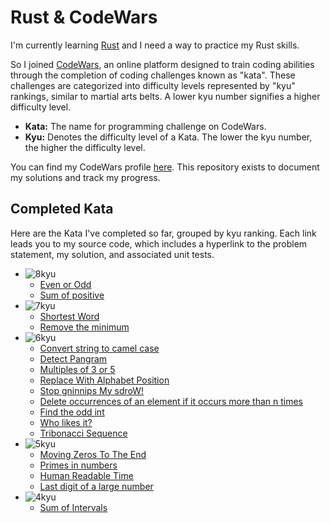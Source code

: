 # Rust & CodeWars

I'm currently learning [Rust](https://www.rust-lang.org/) and I need a way to practice my Rust skills.

So I joined [CodeWars](https://www.codewars.com/), an online platform designed to train coding abilities through the completion of coding challenges known as "kata". These challenges are categorized into difficulty levels represented by "kyu" rankings, similar to martial arts belts. A lower kyu number signifies a higher difficulty level.

- **Kata:** The name for programming challenge on CodeWars.
- **Kyu:** Denotes the difficulty level of a Kata. The lower the kyu number, the higher the difficulty level.

You can find my CodeWars profile [here](https://www.codewars.com/users/bondeluke). This repository exists to document my solutions and track my progress. 

## Completed Kata
Here are the Kata I've completed so far, grouped by kyu ranking. Each link leads you to my source code, which includes a hyperlink to the problem statement, my solution, and associated unit tests.
- ![8kyu](https://github.com/bondeluke/code_wars/assets/7105195/406eceb7-a588-4585-a2c9-5e0d48192115)
  - [Even or Odd](src/even_or_odd.rs)
  - [Sum of positive](src/positive_sum.rs)
- ![7kyu](https://github.com/bondeluke/code_wars/assets/7105195/048c9bee-02d1-4c96-8f06-1623ffbc5a46)
  - [Shortest Word](src/find_short.rs)
  - [Remove the minimum](src/remove_smallest.rs)
- ![6kyu](https://github.com/bondeluke/code_wars/assets/7105195/f58cce12-466f-480b-964c-1d8c6d9893c5)
  - [Convert string to camel case](src/to_camel_case.rs)
  - [Detect Pangram](src/is_pangram.rs)
  - [Multiples of 3 or 5](src/multiples_of_3_or_5.rs)
  - [Replace With Alphabet Position](src/alphabet_position.rs)
  - [Stop gninnips My sdroW!](src/spin_words.rs)
  - [Delete occurrences of an element if it occurs more than n times](src/delete_nth.rs)
  - [Find the odd int](src/find_odd.rs)
  - [Who likes it?](src/likes.rs)
  - [Tribonacci Sequence](src/tribonacci.rs)
- ![5kyu](https://github.com/bondeluke/code_wars/assets/7105195/8caa7e6a-fe05-4571-9222-cfc8bb18468a)
  - [Moving Zeros To The End](src/move_zeros.rs)
  - [Primes in numbers](src/prime_factors.rs)
  - [Human Readable Time](src/human_readable_time.rs)
  - [Last digit of a large number](src/last_digit.rs)
- ![4kyu](https://github.com/bondeluke/code_wars/assets/7105195/46fa29f1-fa4e-4404-bc1f-c2545558bc10)
  - [Sum of Intervals](src/sum_intervals.rs)

